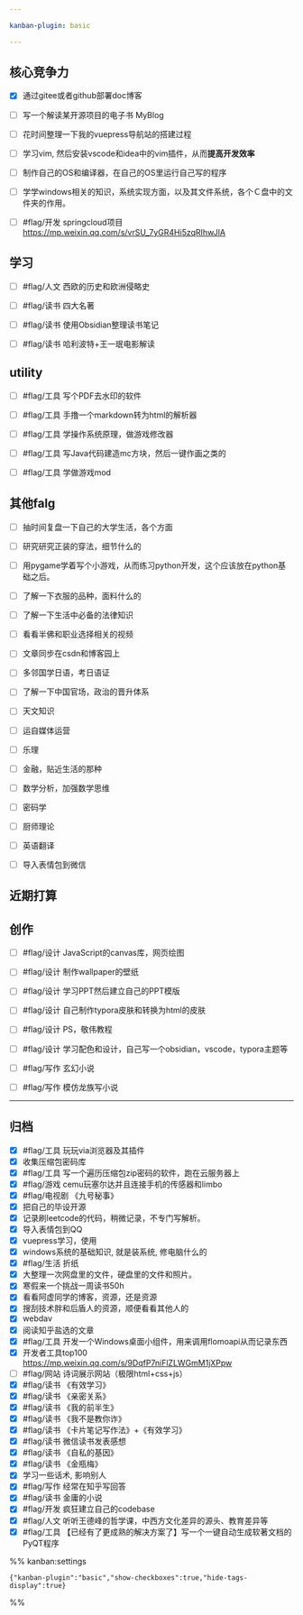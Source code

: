 ```yaml
---

kanban-plugin: basic

---
```


## 核心竞争力

- [x] 通过gitee或者github部署doc博客
- [ ] 写一个解读某开源项目的电子书 MyBlog
- [ ] 花时间整理一下我的vuepress导航站的搭建过程
- [ ] 学习vim, 然后安装vscode和idea中的vim插件，从而**提高开发效率**
- [ ] 制作自己的OS和编译器，在自己的OS里运行自己写的程序
- [ ] 学学windows相关的知识，系统实现方面，以及其文件系统，各个Ｃ盘中的文件夹的作用。
- [ ] #flag/开发 springcloud项目 https://mp.weixin.qq.com/s/vrSU_7yGR4Hi5zqRIhwJlA


## 学习

- [ ] #flag/人文 西欧的历史和欧洲侵略史
- [ ] #flag/读书 四大名著
- [ ] #flag/读书 使用Obsidian整理读书笔记
- [ ] #flag/读书 哈利波特+王一珉电影解读


## utility

- [ ] #flag/工具 写个PDF去水印的软件
- [ ] #flag/工具 手撸一个markdown转为html的解析器
- [ ] #flag/工具 学操作系统原理，做游戏修改器
- [ ] #flag/工具 写Java代码建造mc方块，然后一键作画之类的
- [ ] #flag/工具 学做游戏mod


## 其他falg

- [ ] 抽时间复盘一下自己的大学生活，各个方面
- [ ] 研究研究正装的穿法，细节什么的
- [ ] 用pygame学着写个小游戏，从而练习python开发，这个应该放在python基础之后。
- [ ] 了解一下衣服的品种，面料什么的
- [ ] 了解一下生活中必备的法律知识
- [ ] 看看半佛和职业选择相关的视频
- [ ] 文章同步在csdn和博客园上
- [ ] 多邻国学日语，考日语证
- [ ] 了解一下中国官场，政治的晋升体系
- [ ] 天文知识
- [ ] 运自媒体运营
- [ ] 乐理
- [ ] 金融，贴近生活的那种
- [ ] 数学分析，加强数学思维
- [ ] 密码学
- [ ] 厨师理论
- [ ] 英语翻译
- [ ] 导入表情包到微信


## 近期打算



## 创作

- [ ] #flag/设计 JavaScript的canvas库，网页绘图
- [ ] #flag/设计 制作wallpaper的壁纸
- [ ] #flag/设计 学习PPT然后建立自己的PPT模版
- [ ] #flag/设计 自己制作typora皮肤和转换为html的皮肤
- [ ] #flag/设计 PS，敬伟教程
- [ ] #flag/设计 学习配色和设计，自己写一个obsidian，vscode，typora主题等
- [ ] #flag/写作 玄幻小说
- [ ] #flag/写作 模仿龙族写小说


***

## 归档

- [x] #flag/工具 玩玩via浏览器及其插件
- [x] 收集压缩包密码库
- [x] #flag/工具 写一个遍历压缩包zip密码的软件，跑在云服务器上
- [x] #flag/游戏 cemu玩塞尔达并且连接手机的传感器和limbo
- [x] #flag/电视剧 《九号秘事》
- [x] 把自己的毕设开源
- [x] 记录刷leetcode的代码，稍微记录，不专门写解析。
- [x] 导入表情包到QQ
- [x] vuepress学习，使用
- [x] windows系统的基础知识, 就是装系统, 修电脑什么的
- [x] #flag/生活 折纸
- [x] 大整理一次网盘里的文件，硬盘里的文件和照片。
- [x] 寒假来一个挑战一周读书50h
- [x] 看看阿虚同学的博客，资源，还是资源
- [x] 搜刮技术胖和后盾人的资源，顺便看看其他人的
- [x] webdav
- [x] 阅读知乎盐选的文章
- [x] #flag/工具 开发一个Windows桌面小组件，用来调用flomoapi从而记录东西
- [x] 开发者工具top100 https://mp.weixin.qq.com/s/9DqfP7niFlZLWGmM1jXPpw
- [ ] #flag/网站 诗词展示网站（极限html+css+js）
- [x] #flag/读书 《有效学习》
- [x] #flag/读书 《亲密关系》
- [x] #flag/读书 《我的前半生》
- [x] #flag/读书 《我不是教你诈》
- [x] #flag/读书 《卡片笔记写作法》+《有效学习》
- [x] #flag/读书 微信读书发表感想
- [x] #flag/读书 《自私的基因》
- [x] #flag/读书 《金瓶梅》
- [x] 学习一些话术, 影响别人
- [x] #flag/写作 经常在知乎写回答
- [x] #flag/读书 金庸的小说
- [x] #flag/开发 疯狂建立自己的codebase
- [x] #flag/人文 听听王德峰的哲学课，中西方文化差异的源头、教育差异等
- [x] #flag/工具 【已经有了更成熟的解决方案了】写一个一键自动生成软著文档的PyQT程序

%% kanban:settings
```
{"kanban-plugin":"basic","show-checkboxes":true,"hide-tags-display":true}
```
%%